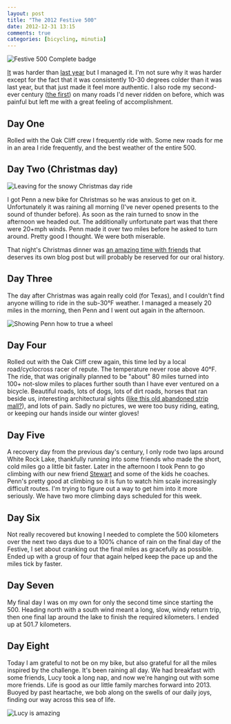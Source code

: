 ```yaml
---
layout: post
title: "The 2012 Festive 500"
date: 2012-12-31 13:15
comments: true
categories: [bicycling, minutia]
---
```


![Festive 500 Complete badge]({{site.url}}/images/rapha-festive-500-2012-v1-100.jpg)

[It](http://www.rapha.cc/the-festive-500--2012) was harder than [last year]({{site.url}}/2012/01/01/rapha/) but I managed it. I'm not sure why it was harder except for the fact that it was consistently 10-30 degrees colder than it was last year, but that just made it feel more authentic. I also rode my second-ever century ([the first]({{site.url}}/2011/10/23/century/)) on many roads I'd never ridden on before, which was painful but left me with a great feeling of accomplishment.

## Day One

Rolled with the Oak Cliff crew I frequently ride with. Some new roads for me in an area I ride frequently, and the best weather of the entire 500.

## Day Two (Christmas day)

![Leaving for the snowy Christmas day ride](http://farm9.staticflickr.com/8351/8307306663_8ed8b63e10.jpg)

I got Penn a new bike for Christmas so he was anxious to get on it. Unfortunately it was raining all morning (I've never opened presents to the sound of thunder before). As soon as the rain turned to snow in the afternoon we headed out. The additionally unfortunate part was that there were 20+mph winds. Penn made it over two miles before he asked to turn around. Pretty good I thought. We were both miserable.

That night's Christmas dinner was [an amazing time with friends](http://www.flickr.com/photos/carissabyers/8308288565/in/photostream) that deserves its own blog post but will probably be reserved for our oral history.

## Day Three

The day after Christmas was again really cold (for Texas), and I couldn't find anyone willing to ride in the sub-30°F weather. I managed a measely 20 miles in the morning, then Penn and I went out again in the afternoon.

![Showing Penn how to true a wheel](http://farm9.staticflickr.com/8357/8311356325_4473e2d1b8.jpg)

## Day Four

Rolled out with the Oak Cliff crew again, this time led by a local road/cyclocross racer of repute. The temperature never rose above 40°F. The ride, that was originally planned to be "about" 80 miles turned into 100+ not-slow miles to places further south than I have ever ventured on a bicycle. Beautiful roads, lots of dogs, lots of dirt roads, horses that ran beside us, interesting architectural sights ([like this old abandoned strip mall?](http://t.co/6Z1bJRES)), and lots of pain. Sadly no pictures, we were too busy riding, eating, or keeping our hands inside our winter gloves!

## Day Five

A recovery day from the previous day's century, I only rode two laps around White Rock Lake, thankfully running into some friends who made the short, cold miles go a little bit faster. Later in the afternoon I took Penn to go climbing with our new friend [Stewart](http://coachstewartball.com/) and some of the kids he coaches. Penn's pretty good at climbing so it is fun to watch him scale increasingly difficult routes. I'm trying to figure out a way to get him into it more seriously. We have two more climbing days scheduled for this week.

## Day Six

Not really recovered but knowing I needed to complete the 500 kilometers over the next two days due to a 100% chance of rain on the final day of the Festive, I set about cranking out the final miles as gracefully as possible. Ended up with a group of four that again helped keep the pace up and the miles tick by faster.

## Day Seven

My final day I was on my own for only the second time since starting the 500. Heading north with a south wind meant a long, slow, windy return trip, then one final lap around the lake to finish the required kilometers. I ended up at 501.7 kilometers.

## Day Eight

Today I am grateful to not be on my bike, but also grateful for all the miles inspired by the challenge. It's been raining all day. We had breakfast with some friends, Lucy took a long nap, and now we're hanging out with some more friends. Life is good as our little family marches forward into 2013. Buoyed by past heartache, we bob along on the swells of our daily joys, finding our way across this sea of life.

![Lucy is amazing](http://farm9.staticflickr.com/8364/8327226031_9a0664a67b.jpg)
